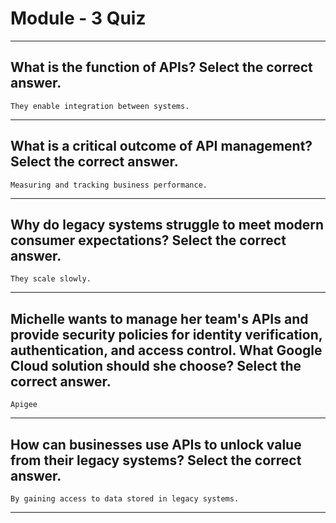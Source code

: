 
# Module - 3 Quiz 
____
## What is the function of APIs? Select the correct answer.
```They enable integration between systems.```
____
## What is a critical outcome of API management? Select the correct answer.
```Measuring and tracking business performance.```
____
## Why do legacy systems struggle to meet modern consumer expectations? Select the correct answer.
```They scale slowly.```
_____
## Michelle wants to manage her team's APIs and provide security policies for identity verification, authentication, and access control. What Google Cloud solution should she choose? Select the correct answer.
```Apigee```
_____
## How can businesses use APIs to unlock value from their legacy systems? Select the correct answer.
```By gaining access to data stored in legacy systems.```
_____

